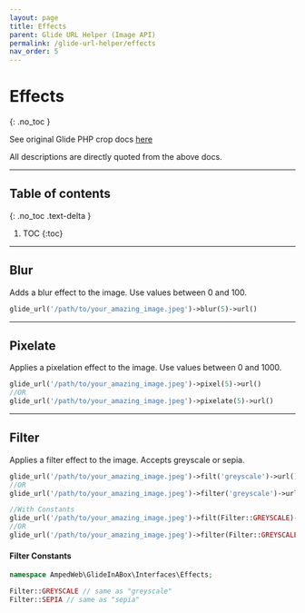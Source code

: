 ```yaml
---
layout: page
title: Effects
parent: Glide URL Helper (Image API)
permalink: /glide-url-helper/effects
nav_order: 5
---
```

# Effects
{: .no_toc }

See original Glide PHP crop docs [here](https://glide.thephpleague.com/2.0/api/effects/)

All descriptions are directly quoted from the above docs.

---------------------
## Table of contents
{: .no_toc .text-delta }

1. TOC
{:toc}
---

## Blur

Adds a blur effect to the image. Use values between 0 and 100.

```php 
glide_url('/path/to/your_amazing_image.jpeg')->blur(5)->url()
```
----------------------
## Pixelate

Applies a pixelation effect to the image. Use values between 0 and 1000.

```php 
glide_url('/path/to/your_amazing_image.jpeg')->pixel(5)->url()
//OR
glide_url('/path/to/your_amazing_image.jpeg')->pixelate(5)->url()
```
----------------------
## Filter

Applies a filter effect to the image. Accepts greyscale or sepia.

```php 
glide_url('/path/to/your_amazing_image.jpeg')->filt('greyscale')->url()
//OR
glide_url('/path/to/your_amazing_image.jpeg')->filter('greyscale')->url()

//With Constants
glide_url('/path/to/your_amazing_image.jpeg')->filt(Filter::GREYSCALE)->url()
//OR
glide_url('/path/to/your_amazing_image.jpeg')->filter(Filter::GREYSCALE)->url()
```

#### Filter Constants
```php
namespace AmpedWeb\GlideInABox\Interfaces\Effects;

Filter::GREYSCALE // same as "greyscale"
Filter::SEPIA // same as "sepia"
```